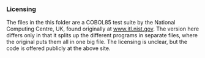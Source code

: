 ### Licensing
The files in the this folder are a COBOL85 test suite by the National Computing Centre, UK, 
found originally at www.itl.nist.gov. The version here differs only in that it splits up the
 different programs in separate files, where the original puts them all in one big file. 
 The licensing is unclear, but the code is offered publicly at the above site.